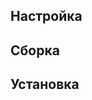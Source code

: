 <pkg :name="'dosfstools'" instsize showsbu2></pkg>

## Настройка

<package-script :package="'dosfstools'" :type="'configure'"></package-script>

## Сборка

<package-script :package="'dosfstools'" :type="'build'"></package-script>

## Установка

<package-script :package="'dosfstools'" :type="'install'"></package-script>

<script>
	new Vue({ el: '#main' })
</script>
